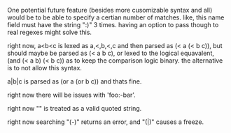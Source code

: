 


One potential future feature (besides more cusomizable syntax and all)
would be to be able to specify a certian number of matches. like,
this name field must have the string ":)" 3 times. having
an option  to pass though to real regexes might solve this.


right now, a<b<c is lexed as a,<,b,<,c and then parsed as
(< a (< b c)), but should maybe be parsed as (< a b c),
or lexed to the logical equavalent, (and (< a b) (< b c))
as to keep the comparison logic binary. the alternative
is to not allow this syntax.


a|b|c is parsed as (or a (or b c)) and thats fine.

right now there will be issues with 'foo:-bar'.

right now "" is treated as a valid quoted string.

right now searching "(-)" returns an error, and "(|)"
causes a freeze.